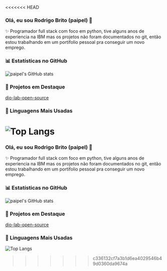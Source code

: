 <<<<<<< HEAD
### Olá, eu sou Rodrigo Brito (paipel) 👋

✨ Programador full stack com foco em python, tive alguns anos de experiencia na IBM mas os projetos
não foram documentados no git, então estou trabalhando em um portifolio pessoal pra conseguir um novo emprego.

### 📊 Estatísticas no GitHub

![paipel's GitHub stats](https://github-readme-stats.vercel.app/api?username=paipel&show_icons=true&theme=dracula)

### 📌 Projetos em Destaque

[dio-lab-open-source](https://github.com/paipel/dio-lab-open-source)

### 🚀 Linguagens Mais Usadas

![Top Langs](https://github-readme-stats.vercel.app/api/top-langs/?username=paipel&layout=compact)
=======
### Olá, eu sou Rodrigo Brito (paipel) 👋

✨ Programador full stack com foco em python, tive alguns anos de experiencia na IBM mas os projetos
não foram documentados no git, então estou trabalhando em um portifolio pessoal pra conseguir um novo emprego.

### 📊 Estatísticas no GitHub

![paipel's GitHub stats](https://github-readme-stats.vercel.app/api?username=paipel&show_icons=true&theme=dracula)

### 📌 Projetos em Destaque

[dio-lab-open-source](https://github.com/paipel/dio-lab-open-source)

### 🚀 Linguagens Mais Usadas

![Top Langs](https://github-readme-stats.vercel.app/api/top-langs/?username=paipel&layout=compact)
>>>>>>> c336132cf7a3b1d6ea4029546b49d0360da9674a
